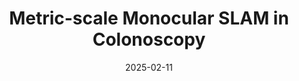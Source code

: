 ---
title: "Metric-scale Monocular SLAM in Colonoscopy"
collection: teaching
type: "Master's thesis"
venue: "MSc Robotics, Graphics and Computer Vision"
date: 2025-02-11
location: "Universidad de Zaragoza"
grade: "Matrícula de honor"
authors:
    - riranzo
    - vmbatlle
    - josemari
---